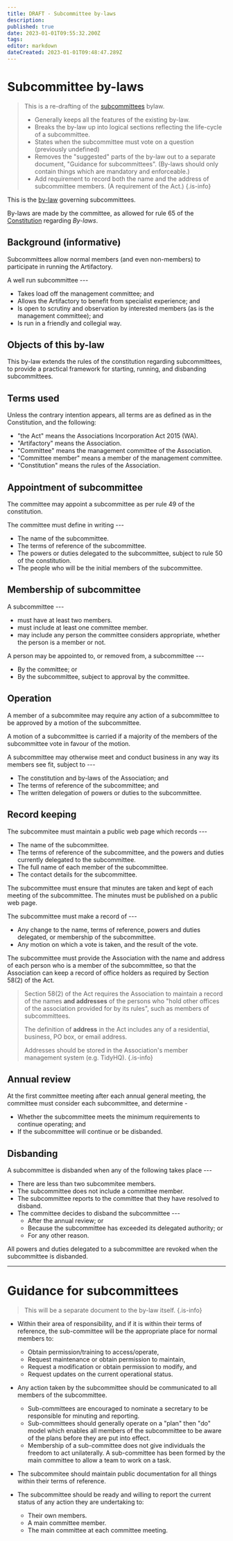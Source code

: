 ```yaml
---
title: DRAFT - Subcommittee by-laws
description: 
published: true
date: 2023-01-01T09:55:32.200Z
tags: 
editor: markdown
dateCreated: 2023-01-01T09:48:47.289Z
---
```


# Subcommittee by-laws

> This is a re-drafting of the [subcommittees](/docs/policies/subcommittees) bylaw.
>
> * Generally keeps all the features of the existing by-law.
> * Breaks the by-law up into logical sections reflecting the life-cycle of a subcommittee.
> * States when the subcommittee must vote on a question (previously undefined)
> * Removes the "suggested" parts of the by-law out to a separate document, "Guidance for subcommittees". (By-laws should only contain things which are mandatory and enforceable.)
> * Add requirement to record both the name and the address of subcommittee members. (A requirement of the Act.)
{.is-info}

This is the [by-law](/docs/policies/bylaws) governing subcommittees.

By-laws are made by the committee, as allowed for rule 65 of the [Constitution](/constitution) regarding *By-laws*.

## Background (informative)

Subcommittees allow normal members (and even non-members) to participate in running the Artifactory.

A well run subcommittee ---

* Takes load off the management committee; and
* Allows the Artifactory to benefit from specialist experience; and
* Is open to scrutiny and observation by interested members (as is the management committee); and
* Is run in a friendly and collegial way.




## Objects of this by-law

This by-law extends the rules of the constitution regarding subcommittees, to provide a practical framework for starting, running, and disbanding subcommittees.



## Terms used

Unless the contrary intention appears, all terms are as defined as in the Constitution, and the following:

- "the Act" means the Associations Incorporation Act 2015 (WA).
- "Artifactory" means the Association.
- "Committee" means the management committee of the Association.
- "Committee member" means a member of the management committee.
- "Constitution" means the rules of the Association.



## Appointment of subcommittee

The committee may appoint a subcommittee as per rule 49 of the constitution.

The committee must define in writing ---

-  The name of the subcommittee.
-  The terms of reference of the subcommittee.
-  The powers or duties delegated to the subcommittee, subject to rule 50 of the constitution.
-  The people who will be the initial members of the subcommittee.



## Membership of subcommittee

A subcommittee ---

- must have at least two members.
- must include at least one committee member.
- may include any person the committee considers appropriate, whether the person is a member or not.

A person may be appointed to, or removed from, a subcommittee ---

- By the committee; or
- By the subcommittee, subject to approval by the committee.



## Operation

A member of a subcommitee may require any action of a subcommittee to be approved by a motion of the subcommittee.

A motion of a subcommittee is carried if a majority of the members of the subcommittee vote in favour of the motion.

A subcommittee may otherwise meet and conduct business in any way its members see fit, subject to ---

- The constitution and by-laws of the Association; and
- The terms of reference of the subcommittee; and
- The written delegation of powers or duties to the subcommittee.



## Record keeping

The subcommitee must maintain a public web page which records ---

- The name of the subcommittee.
- The terms of reference of the subcommittee, and the powers and duties currently delegated to the subcommittee.
- The full name of each member of the subcommittee.
- The contact details for the subcommittee.

The subcommittee must ensure that minutes are taken and kept of each meeting of the subcommittee. The minutes must be published on a public web page.

The subcommittee must make a record of ---

- Any change to the name, terms of reference, powers and duties delegated, or membership of the subcommittee.
- Any motion on which a vote is taken, and the result of the vote.

The subcommittee must provide the Association with the name and address of each person who is a member of the subcommittee, so that the Association can keep a record of office holders as required by Section 58(2) of the Act.

> Section 58(2) of the Act requires the Association to maintain a record of the names **and addresses** of the persons who "hold other offices of the association provided for by its rules", such as members of subcommittees.
> 
> The definition of **address** in the Act includes any of a residential, business, PO box, or email address.
> 
> Addresses should be stored in the Association's member management system (e.g. TidyHQ).
{.is-info}



## Annual review

At the first committee meeting after each annual general meeting, the committee must consider each subcommittee, and determine -

- Whether the subcommittee meets the minimum requirements to continue operating; and
- If the subcommittee will continue or be disbanded.


## Disbanding

A subcommittee is disbanded when any of the following takes place ---

- There are less than two subcommitee members.
- The subcommittee does not include a committee member.
- The subcommittee reports to the committee that they have resolved to disband.
- The committee decides to disband the subcommittee ---
    - After the annual review; or
    - Because the subcommittee has exceeded its delegated authority; or
    - For any other reason.

All powers and duties delegated to a subcommittee are revoked when the subcommittee is disbanded.


----

# Guidance for subcommittees

> This will be a separate document to the by-law itself.
{.is-info}

* Within their area of responsibility, and if it is within their terms of reference, the sub-committee will be the appropriate place for normal members to:
  * Obtain permission/training to access/operate,
  * Request maintenance or obtain permission to maintain,
  * Request a modification or obtain permission to modify, and
  * Request updates on the current operational status.

* Any action taken by the subcommittee should be communicated to all members of the subcommittee.
  * Sub-committees are encouraged to nominate a secretary to be responsible for minuting and reporting.
  * Sub-committees should generally operate on a "plan" then "do" model which enables all members of the subcommittee to be aware of the plans before they are put into effect.
  * Membership of a sub-committee does not give individuals the freedom to act unilaterally. A sub-committee has been formed by the main committee to allow a team to work on a task.

* The subcommitee should maintain public documentation for all things within their terms of reference.

* The subcommittee should be ready and willing to report the current status of any action they are undertaking to:
  * Their own members.
  * A main committee member.
  * The main committee at each committee meeting.

